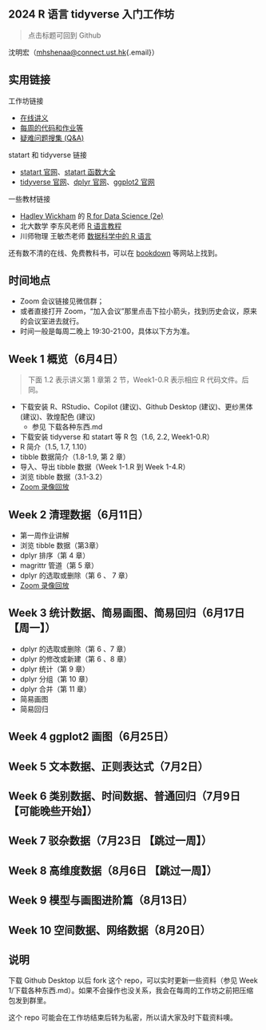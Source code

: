 ## 2024 R 语言 tidyverse 入门工作坊

> 点击标题可回到 Github

<!-- [点击回到 Github](https://github.com/socimh/2024-Summer-R-Workshop) -->

沈明宏（[mhshenaa\@connect.ust.hk](mailto:mhshenaa@connect.ust.hk){.email}）

## 实用链接

工作坊链接

-   [在线讲义](https://socimh.github.io/intro2tidy/)
-   [每周的代码和作业等](https://github.com/socimh/2024-Summer-R-Workshop)
-   [疑难问题搜集 (Q&A)](https://docs.qq.com/doc/DZWdQREVuUEtTV0l4?scene=45af37bc0fcf6a8f5e1ec050JkZHs1)

statart 和 tidyverse 链接

-   [statart 官网](https://socimh.github.io/statart/index.html)、[statart 函数大全](https://socimh.github.io/statart/reference/index.html)
-   [tidyverse 官网](https://www.tidyverse.org/packages/)、[dplyr 官网](https://dplyr.tidyverse.org/)、[ggplot2 官网](https://ggplot2.tidyverse.org/)

一些教材链接

-   [Hadley Wickham](https://hadley.nz/) 的 [R for Data Science (2e)](https://r4ds.hadley.nz/)
-   北大数学 李东风老师 [R 语言教程](https://www.math.pku.edu.cn/teachers/lidf/docs/Rbook/html/_Rbook/index.html)
-   川师物理 王敏杰老师 [数据科学中的 R 语言](https://bookdown.org/wangminjie/R4DS/author.html)

还有数不清的在线、免费教科书，可以在 [bookdown](https://bookdown.org/home/archive/) 等网站上找到。

## 时间地点

-   Zoom 会议链接见微信群；
-   或者直接打开 Zoom，“加入会议”那里点击下拉小箭头，找到历史会议，原来的会议室进去就行。
-   时间一般是每周二晚上 19:30-21:00，具体以下方为准。

## Week 1 概览（6月4日）

> 下面 1.2 表示讲义第 1 章第 2 节，Week1-0.R 表示相应 R 代码文件。后同。

-   下载安装 R、RStudio、Copilot (建议)、Github Desktop (建议)、更纱黑体 (建议)、敦煌配色 (建议)
    -   参见 下载各种东西.md
-   下载安装 tidyverse 和 statart 等 R 包（1.6, 2.2, Week1-0.R）
-   R 简介（1.5, 1.7, 1.10）
-   tibble 数据简介（1.8-1.9, 第 2 章）
-   导入、导出 tibble 数据（Week 1-1.R 到 Week 1-4.R）
-   浏览 tibble 数据（3.1-3.2）
-   [Zoom 录像回放](https://hkust.zoom.us/rec/share/BctFpkiuSJ-Fu_My1Iu4FZjspod3VcfE2hc8B8Llf2VXzjyNbvurA4cLjx_09zkw.u9NJYutAgH8op6MG)

## Week 2 清理数据（6月11日）

-   第一周作业讲解
-   浏览 tibble 数据（第3章）
-   dplyr 排序（第 4 章）
-   magrittr 管道（第 5 章）
-   dplyr 的选取或删除（第 6 、 7 章）
-   [Zoom 录像回放](https://hkust.zoom.us/rec/share/2Cx0Gtdakqu7yJu17TcsRHJUOBXU02aQnMaCVpCvjGZxlECuXth9Gj3OgbSnpQiL.j6BskjhHfKlC-fBl)

## Week 3 统计数据、简易画图、简易回归（6月17日 【周一】）

-   dplyr 的选取或删除（第 6 、7 章）
-   dplyr 的修改或新建（第 6 、8 章）
-   dplyr 统计（第 9 章）
-   dplyr 分组（第 10 章）
-   dplyr 合并（第 11 章）
-   简易画图
-   简易回归

## Week 4 ggplot2 画图（6月25日）

## Week 5 文本数据、正则表达式（7月2日）

## Week 6 类别数据、时间数据、普通回归（7月9日 【可能晚些开始】）

## Week 7 驳杂数据（7月23日 【跳过一周】）

## Week 8 高维度数据（8月6日 【跳过一周】）

## Week 9 模型与画图进阶篇（8月13日）

## Week 10 空间数据、网络数据（8月20日）

## 说明

下载 Github Desktop 以后 fork 这个 repo，可以实时更新一些资料（参见 Week 1/下载各种东西.md）。如果不会操作也没关系，我会在每周的工作坊之前把压缩包发到群里。

这个 repo 可能会在工作坊结束后转为私密，所以请大家及时下载资料噢。
